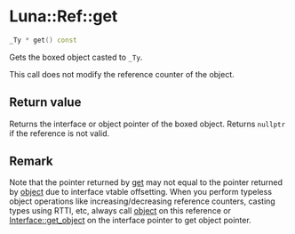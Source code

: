 # Luna::Ref::get

```c++
_Ty * get() const
```

Gets the boxed object casted to `_Ty`. 

This call does not modify the reference counter of the object. 

## Return value
Returns the interface or object pointer of the boxed object. Returns `nullptr` if the reference is not valid. 

## Remark
Note that the pointer returned by [get](class_luna_1_1_ref_1a0c62005b5c43288845fcc6d3e177bd8b.md) may not equal to the pointer returned by [object](class_luna_1_1_ref_1aa35fe176621b16279c1bde6c9f242af5.md) due to interface vtable offsetting. When you perform typeless object operations like increasing/decreasing reference counters, casting types using RTTI, etc, always call [object](class_luna_1_1_ref_1aa35fe176621b16279c1bde6c9f242af5.md) on this reference or [Interface::get_object](struct_luna_1_1_interface_1aac55ad90c6087dc9330066b4d5c07a83.md) on the interface pointer to get object pointer. 

